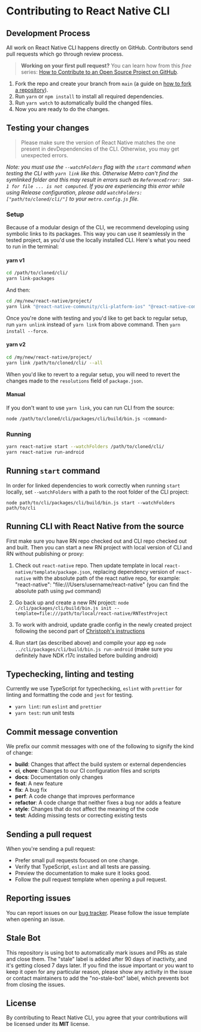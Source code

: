 # Contributing to React Native CLI

## Development Process

All work on React Native CLI happens directly on GitHub. Contributors send pull requests which go through review process.

> **Working on your first pull request?** You can learn how from this _free_ series: [How to Contribute to an Open Source Project on GitHub](https://egghead.io/series/how-to-contribute-to-an-open-source-project-on-github).

1. Fork the repo and create your branch from `main` (a guide on [how to fork a repository](https://help.github.com/articles/fork-a-repo/)).
1. Run `yarn` or `npm install` to install all required dependencies.
1. Run `yarn watch` to automatically build the changed files.
1. Now you are ready to do the changes.

## Testing your changes

> Please make sure the version of React Native matches the one present in devDependencies of the CLI. Otherwise, you may get unexpected errors.

_Note: you must use the `--watchFolders` flag with the `start` command when testing the CLI with `yarn link` like this. Otherwise Metro can't find the symlinked folder and this may result in errors such as `ReferenceError: SHA-1 for file ... is not computed`. If you are experiencing this error while using Release configuration, please add `watchFolders: ["path/to/cloned/cli/"]` to your `metro.config.js` file._

### Setup

Because of a modular design of the CLI, we recommend developing using symbolic links to its packages. This way you can use it seamlessly in the tested project, as you'd use the locally installed CLI. Here's what you need to run in the terminal:

#### yarn v1

```sh
cd /path/to/cloned/cli/
yarn link-packages
```

And then:

```sh
cd /my/new/react-native/project/
yarn link "@react-native-community/cli-platform-ios" "@react-native-community/cli-platform-android" "@react-native-community/cli" "@react-native-community/cli-server-api" "@react-native-community/cli-types" "@react-native-community/cli-tools" "@react-native-community/cli-clean" "@react-native-community/cli-doctor" "@react-native-community/cli-config" "@react-native-community/cli-platform-apple" "@react-native-community/cli-link-assets"
```

Once you're done with testing and you'd like to get back to regular setup, run `yarn unlink` instead of `yarn link` from above command. Then `yarn install --force`.

#### yarn v2

```sh
cd /my/new/react-native/project/
yarn link /path/to/cloned/cli/ --all
```

When you'd like to revert to a regular setup, you will need to revert the changes made to the `resolutions` field of `package.json`.

#### Manual

If you don't want to use `yarn link`, you can run CLI from the source:

```sh
node /path/to/cloned/cli/packages/cli/build/bin.js <command>
```

### Running

```sh
yarn react-native start --watchFolders /path/to/cloned/cli/
yarn react-native run-android
```

## Running `start` command

In order for linked dependencies to work correctly when running `start` locally, set `--watchFolders` with a path to the root folder of the CLI project:

```
node path/to/cli/packages/cli/build/bin.js start --watchFolders path/to/cli
```

## Running CLI with React Native from the source

First make sure you have RN repo checked out and CLI repo checked out and built. Then you can start a new RN project with local version of CLI and RN without publishing or proxy:

1. Check out `react-native` repo. Then update template in local `react-native/template/package.json`, replacing dependency version of `react-native` with the absolute path of the react native repo, for example: "react-native": "file:///Users/username/react-native" (you can find the absolute path using `pwd` command)

1. Go back up and create a new RN project: `node ./cli/packages/cli/build/bin.js init --template=file:///path/to/local/react-native/RNTestProject`

1. To work with android, update gradle config in the newly created project following the second part of [Christoph's instructions](https://gist.github.com/cpojer/38a91f90614f35769e88410e3a387b48)

1. Run start (as described above) and compile your app eg `node ../cli/packages/cli/build/bin.js run-android` (make sure you definitely have NDK r17c installed before building android)

## Typechecking, linting and testing

Currently we use TypeScript for typechecking, `eslint` with `prettier` for linting and formatting the code and `jest` for testing.

- `yarn lint`: run `eslint` and `prettier`
- `yarn test`: run unit tests

## Commit message convention

We prefix our commit messages with one of the following to signify the kind of change:

- **build**: Changes that affect the build system or external dependencies
- **ci**, **chore**: Changes to our CI configuration files and scripts
- **docs**: Documentation only changes
- **feat**: A new feature
- **fix**: A bug fix
- **perf**: A code change that improves performance
- **refactor**: A code change that neither fixes a bug nor adds a feature
- **style**: Changes that do not affect the meaning of the code
- **test**: Adding missing tests or correcting existing tests

## Sending a pull request

When you're sending a pull request:

- Prefer small pull requests focused on one change.
- Verify that TypeScript, `eslint` and all tests are passing.
- Preview the documentation to make sure it looks good.
- Follow the pull request template when opening a pull request.

## Reporting issues

You can report issues on our [bug tracker](https://github.com/react-native-community/react-native-cli/issues). Please follow the issue template when opening an issue.

## Stale Bot

This repository is using bot to automatically mark issues and PRs as stale and close them. The "stale" label is added after 90 days of inactivity, and it's getting closed 7 days later. If you find the issue important or you want to keep it open for any particular reason, please show any activity in the issue or contact maintainers to add the "no-stale-bot" label, which prevents bot from closing the issues.

## License

By contributing to React Native CLI, you agree that your contributions will be licensed under its **MIT** license.
